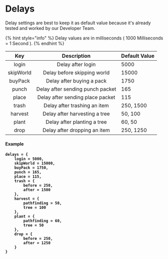 # Delays

Delay settings are best to keep it as default value because it's already tested and worked by our Developer Team.

{% hint style="info" %}
Delay values are in milliseconds ( 1000 Milliseconds = 1 Second ).
{% endhint %}

|    Key    |            Description           | Default Value |
| :-------: | :------------------------------: | ------------- |
|   login   |         Delay after login        | 5000          |
| skipWorld |    Delay before skipping world   | 15000         |
|  buyPack  |     Delay after buying a pack    | 1750          |
|   punch   | Delay after sending punch packet | 165           |
|   place   | Delay after sending place packet | 115           |
|   trash   |   Delay after trashing an item   | 250, 1500     |
|  harvest  |   Delay after harvesting a tree  | 50, 100       |
|   plant   |    Delay after planting a tree   | 60, 50        |
|    drop   |   Delay after dropping an item   | 250, 1250     |

#### Example

<pre class="language-lua"><code class="lang-lua"><strong>delays = {
</strong><strong>    login = 5000,
</strong><strong>    skipWorld = 15000,
</strong><strong>    buyPack = 1750,
</strong><strong>    punch = 165,
</strong><strong>    place = 115,
</strong><strong>    trash = {
</strong><strong>        before = 250,
</strong><strong>        after = 1500
</strong><strong>    },
</strong><strong>    harvest = {
</strong><strong>        pathfinding = 50,
</strong><strong>        tree = 100
</strong><strong>    },
</strong><strong>    plant = {
</strong><strong>        pathfinding = 60,
</strong><strong>        tree = 50
</strong><strong>    },
</strong><strong>    drop = {
</strong><strong>        before = 250,
</strong><strong>        after = 1250
</strong><strong>    }
</strong><strong>}
</strong></code></pre>
